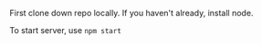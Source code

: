 First clone down repo locally. If you haven't already, install node.

To start server, use `npm start`